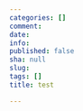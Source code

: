 ```yaml
---
categories: []
comment: 
date: 
info: 
published: false
sha: null
slug: 
tags: []
title: test

---
```

